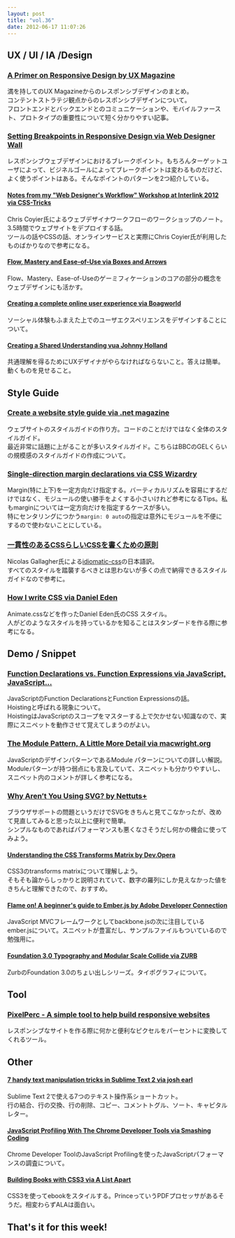 ```yaml
---
layout: post
title: "vol.36"
date: 2012-06-17 11:07:26
---
```


## UX / UI / IA /Design

### [A Primer on Responsive Design by UX Magazine](http://uxmag.com/articles/a-primer-on-responsive-design)

満を持してのUX Magazineからのレスポンシブデザインのまとめ。  
コンテントストラテジ観点からのレスポンシブデザインについて。  
フロントエンドとバックエンドとのコミュニケーションや、モバイルファースト、プロトタイプの重要性について短く分かりやすい記事。

### [Setting Breakpoints in Responsive Design via Web Designer Wall](http://webdesignerwall.com/tutorials/setting-breakpoints-in-responsive-design)

レスポンシブウェブデザインにおけるブレークポイント。もちろんターゲットユーザによって、ビジネルゴールによってブレークポイントは変わるものだけど、よく使うポイントはある。そんなポイントのパターンを2つ紹介している。

#### [Notes from my "Web Designer's Workflow" Workshop at Interlink 2012 via CSS-Tricks](http://css-tricks.com/notes-from-my-web-designers-workflow-workshop-at-interlink-2012/)

Chris Coyier氏によるウェブデザイナワークフローのワークショップのノート。3.5時間でウェブサイトをデプロイする話。  
ツールの話やCSSの話、オンラインサービスと実際にChris Coyier氏が利用したものばかりなので参考になる。

#### [Flow, Mastery and Ease-of-Use via Boxes and Arrows](http://www.boxesandarrows.com/view/flow-mastery-and)

Flow、Mastery、Ease-of-Useのゲーミフィケーションのコアの部分の概念をウェブデザインにも活かす。

#### [Creating a complete online user experience via Boagworld](http://boagworld.com/tumblog/creating-a-complete-online-user-experience/)

ソーシャル体験もふまえた上でのユーザエクスペリエンスをデザインすることについて。

#### [Creating a Shared Understanding vua Johnny Holland](http://johnnyholland.org/2012/06/creating-a-shared-understanding/)

共通理解を得るためにUXデザイナがやらなければならないこと。答えは簡単。動くものを見せること。

## Style Guide

### [Create a website style guide via .net magazine](http://www.netmagazine.com/features/create-website-style-guide)

ウェブサイトのスタイルガイドの作り方。コードのことだけではなく全体のスタイルガイド。  
最近非常に話題に上がることが多いスタイルガイド。こちらはBBCのGELくらいの規模感のスタイルガイドの作成について。

### [Single-direction margin declarations via CSS Wizardry](http://csswizardry.com/2012/06/single-direction-margin-declarations/)

Margin(特に上下)を一定方向だけ指定する。バーティカルリズムを容易にするだけではなく、モジュールの使い勝手をよくする小さいけれど参考になるTips。私もmarginについては一定方向だけを指定するケースが多い。  
特にセンタリングにつかう`margin: 0 auto`の指定は意外にモジュールを不便にするので使わないことにしている。

### [一貫性のあるCSSらしいCSSを書くための原則](https://github.com/necolas/idiomatic-css/tree/master/translations/ja-JP)

Nicolas Gallagher氏による[idiomatic-css](https://github.com/necolas/idiomatic-css/)の日本語訳。  
すべてのスタイルを踏襲するべきとは思わないが多くの点で納得できるスタイルガイドなので参考に。

### [How I write CSS via Daniel Eden](http://daneden.me/2012/06/how-i-write-css/)

Animate.cssなどを作ったDaniel Eden氏のCSS スタイル。  
人がどのようなスタイルを持っているかを知ることはスタンダードを作る際に参考になる。

## Demo / Snippet

### [Function Declarations vs. Function Expressions via JavaScript, JavaScript…](http://javascriptweblog.wordpress.com/2010/07/06/function-declarations-vs-function-expressions/)

JavaScriptのFunction DeclarationsとFunction Expressionsの話。  
Hoistingと呼ばれる現象について。  
HoistingはJavaScriptのスコープをマスターする上で欠かせない知識なので、実際にスニペットを動作させて覚えてしまうのがよい。

### [The Module Pattern, A Little More Detail via macwright.org](http://macwright.org/2012/06/04/the-module-pattern.html)

JavaScriptのデザインパターンであるModule パターンについての詳しい解説。Moduleパターンが持つ弱点にも言及していて、スニペットも分かりやすいし、スニペット内のコメントが詳しく参考になる。

### [Why Aren’t You Using SVG? by Nettuts+](http://net.tutsplus.com/tutorials/why-arent-you-using-svg/)

ブラウザサポートの問題というだけでSVGをきちんと見てこなかったが、改めて見直してみると思った以上に便利で簡単。  
シンプルなものであればパフォーマンスも悪くなさそうだし何かの機会に使ってみよう。

#### [Understanding the CSS Transforms Matrix by Dev.Opera](http://dev.opera.com/articles/view/understanding-the-css-transforms-matrix/)

CSS3のtransforms matrixについて理解しよう。  
そもそも論からしっかりと説明されていて、数字の羅列にしか見えなかった値をきちんと理解できたので、おすすめ。

#### [Flame on! A beginner's guide to Ember.js by Adobe Developer Connection](http://www.adobe.com/devnet/html5/articles/flame-on-a-beginners-guide-to-emberjs.html)

JavaScript MVCフレームワークとしてbackbone.jsの次に注目しているember.jsについて。スニペットが豊富だし、サンプルファイルもついているので勉強用に。

#### [Foundation 3.0 Typography and Modular Scale Collide via ZURB](http://www.zurb.com/article/1000/foundation-30-typography-and-modular-scal)

ZurbのFoundation 3.0のちょい出しシリーズ。タイポグラフィについて。

## Tool

### [PixelPerc - A simple tool to help build responsive websites](http://pixelperc.com/)

レスポンシブなサイトを作る際に何かと便利なピクセルをパーセントに変換してくれるツール。

## Other

#### [7 handy text manipulation tricks in Sublime Text 2 via josh earl](http://whiletruecode.com/post/7-handy-text-manipulation-tricks-sublime-text-2)

Sublime Text 2で使える7つのテキスト操作系ショートカット。  
行の結合、行の交換、行の削除、コピー、コメントトグル、ソート、キャピタルレター。

#### [JavaScript Profiling With The Chrome Developer Tools via Smashing Coding](http://coding.smashingmagazine.com/2012/06/12/javascript-profiling-chrome-developer-tools/)

Chrome Developer ToolのJavaScript Profilingを使ったJavaScriptパフォーマンスの調査について。

#### [Building Books with CSS3 via A List Apart](http://www.alistapart.com/articles/building-books-with-css3/)

CSS3を使ってebookをスタイルする。PrinceっていうPDFプロセッサがあるそうだ。相変わらずALAは面白い。

## That's it for this week!

